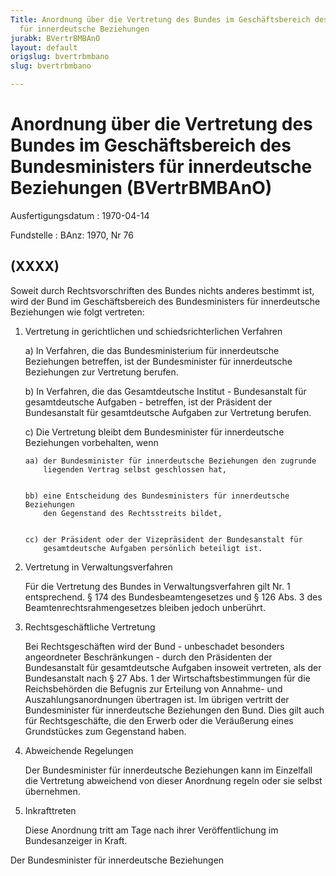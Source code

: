 ```yaml
---
Title: Anordnung über die Vertretung des Bundes im Geschäftsbereich des Bundesministers
  für innerdeutsche Beziehungen
jurabk: BVertrBMBAnO
layout: default
origslug: bvertrbmbano
slug: bvertrbmbano

---
```


# Anordnung über die Vertretung des Bundes im Geschäftsbereich des Bundesministers für innerdeutsche Beziehungen (BVertrBMBAnO)

Ausfertigungsdatum
:   1970-04-14

Fundstelle
:   BAnz: 1970, Nr 76

## (XXXX)

Soweit durch Rechtsvorschriften des Bundes nichts anderes bestimmt
ist, wird der Bund im Geschäftsbereich des Bundesministers für
innerdeutsche Beziehungen wie folgt vertreten:

1.  Vertretung in gerichtlichen und schiedsrichterlichen Verfahren

    a)  In Verfahren, die das Bundesministerium für innerdeutsche Beziehungen
        betreffen, ist der Bundesminister für innerdeutsche Beziehungen zur
        Vertretung berufen.


    b)  In Verfahren, die das Gesamtdeutsche Institut - Bundesanstalt für
        gesamtdeutsche Aufgaben - betreffen, ist der Präsident der
        Bundesanstalt für gesamtdeutsche Aufgaben zur Vertretung berufen.


    c)  Die Vertretung bleibt dem Bundesminister für innerdeutsche Beziehungen
        vorbehalten, wenn

        aa) der Bundesminister für innerdeutsche Beziehungen den zugrunde
            liegenden Vertrag selbst geschlossen hat,


        bb) eine Entscheidung des Bundesministers für innerdeutsche Beziehungen
            den Gegenstand des Rechtsstreits bildet,


        cc) der Präsident oder der Vizepräsident der Bundesanstalt für
            gesamtdeutsche Aufgaben persönlich beteiligt ist.








2.  Vertretung in Verwaltungsverfahren

    Für die Vertretung des Bundes in Verwaltungsverfahren gilt Nr. 1
    entsprechend. § 174 des Bundesbeamtengesetzes und § 126 Abs. 3 des
    Beamtenrechtsrahmengesetzes bleiben jedoch unberührt.


3.  Rechtsgeschäftliche Vertretung

    Bei Rechtsgeschäften wird der Bund - unbeschadet besonders
    angeordneter Beschränkungen - durch den Präsidenten der Bundesanstalt
    für gesamtdeutsche Aufgaben insoweit vertreten, als der Bundesanstalt
    nach § 27 Abs. 1 der Wirtschaftsbestimmungen für die Reichsbehörden
    die Befugnis zur Erteilung von Annahme- und Auszahlungsanordnungen
    übertragen ist. Im übrigen vertritt der Bundesminister für
    innerdeutsche Beziehungen den Bund. Dies gilt auch für
    Rechtsgeschäfte, die den Erwerb oder die Veräußerung eines
    Grundstückes zum Gegenstand haben.


4.  Abweichende Regelungen

    Der Bundesminister für innerdeutsche Beziehungen kann im Einzelfall
    die Vertretung abweichend von dieser Anordnung regeln oder sie selbst
    übernehmen.


5.  Inkrafttreten

    Diese Anordnung tritt am Tage nach ihrer Veröffentlichung im
    Bundesanzeiger in Kraft.



Der Bundesminister für innerdeutsche Beziehungen

